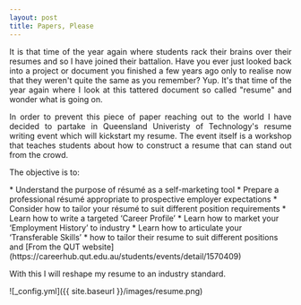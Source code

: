 ```yaml
---
layout: post
title: Papers, Please
---
```


<div style="text-align: justify">
It is that time of the year again where students rack their brains over their resumes and so I have joined their battalion.
Have you ever just looked back into a project or document you finished a few years ago only to realise now that they weren't quite the same as you remember? Yup. It's that time of the year 
again where I look at this tattered document so called "resume" and wonder what is going on.

In order to prevent this piece of paper reaching out to the world I have decided to partake in Queensland Univeristy of Technology's resume writing event which will kickstart
my resume. The event itself is a workshop that teaches students about how to construct a resume that can stand out from the crowd.

The objective is to:
</div>
* Understand the purpose of résumé as a self-marketing tool
* Prepare a professional résumé appropriate to prospective employer expectations
* Consider how to tailor your résumé to suit different position requirements
* Learn how to write a targeted ‘Career Profile’
* Learn how to market your ‘Employment History’ to industry
* Learn how to articulate your ‘Transferable Skills’
* how to tailor their resume to suit different positions and 
[From the QUT website](https://careerhub.qut.edu.au/students/events/detail/1570409)

With this I will reshape my resume to an industry standard.


![_config.yml]({{ site.baseurl }}/images/resume.png)